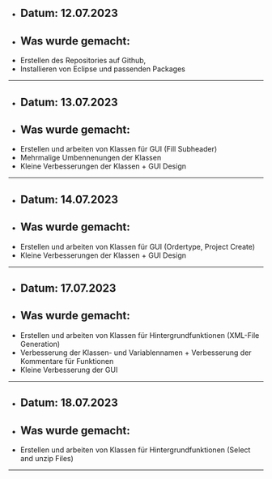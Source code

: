 - ## Datum: 12.07.2023
- ## Was wurde gemacht:
- Erstellen des Repositories auf Github,
- Installieren von Eclipse und passenden Packages
---
- ## Datum: 13.07.2023
- ## Was wurde gemacht:
- Erstellen und arbeiten von Klassen für GUI (Fill Subheader)
- Mehrmalige Umbennenungen der Klassen
- Kleine Verbesserungen der Klassen + GUI Design
---
- ## Datum: 14.07.2023
- ## Was wurde gemacht:
- Erstellen und arbeiten von Klassen für GUI (Ordertype, Project Create)
- Kleine Verbesserungen der Klassen + GUI Design
---
- ## Datum: 17.07.2023
- ## Was wurde gemacht:
- Erstellen und arbeiten von Klassen für Hintergrundfunktionen (XML-File Generation)
- Verbesserung der Klassen- und Variablennamen + Verbesserung der Kommentare für Funktionen
- Kleine Verbesserung der GUI
---
- ## Datum: 18.07.2023
- ## Was wurde gemacht:
- Erstellen und arbeiten von Klassen für Hintergrundfunktionen (Select and unzip Files)
---
